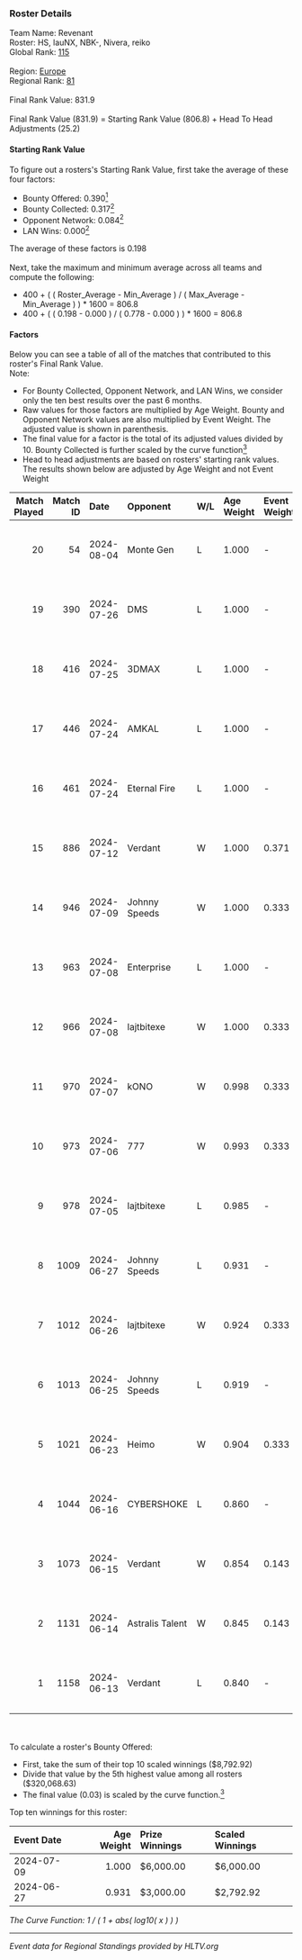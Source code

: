 ### Roster Details<br />
Team Name: Revenant<br />
Roster: HS, lauNX, NBK-, Nivera, reiko<br />
Global Rank: [115](../standings_global.md)<br />
<br />
Region: [Europe]( ../standings_europe.md)<br />
Regional Rank: [81]( ../standings_europe.md)<br />
<br />
Final Rank Value:  831.9<br />
<br />
Final Rank Value (831.9) = Starting Rank Value (806.8) + Head To Head Adjustments (25.2)<br />

#### Starting Rank Value<br />
To figure out a rosters's Starting Rank Value, first take the average of these four factors:<br />
- Bounty Offered: 0.390[<sup>1</sup>](#table2)
- Bounty Collected: 0.317[<sup>2</sup>](#table1)
- Opponent Network: 0.084[<sup>2</sup>](#table1)
- LAN Wins: 0.000[<sup>2</sup>](#table1)

The average of these factors is 0.198<br />
<br />
Next, take the maximum and minimum average across all teams and compute the following:<br />
- 400 + ( ( Roster_Average - Min_Average ) / ( Max_Average - Min_Average ) ) * 1600 = 806.8
- 400 + ( ( 0.198 - 0.000 ) / ( 0.778 - 0.000 ) ) * 1600 = 806.8


#### Factors<br />
Below you can see a table of all of the matches that contributed to this roster's Final Rank Value.<br />
Note:<br />

- For Bounty Collected, Opponent Network, and LAN Wins, we consider only the ten best results over the past 6 months.
- Raw values for those factors are multiplied by Age Weight. Bounty and Opponent Network values are also multiplied by Event Weight. The adjusted value is shown in parenthesis.
- The final value for a factor is the total of its adjusted values divided by 10. Bounty Collected is further scaled by the curve function[<sup>3</sup>](#curveFunction)
- Head to head adjustments are based on rosters' starting rank values. The results shown below are adjusted by Age Weight and not Event Weight
<span id="table1"></span><br />


| Match Played | Match ID | Date       | Opponent        | W/L | Age Weight | Event Weight | Bounty Collected | Opponent Network | LAN Wins  | H2H Adj. | Roster                           |
| -: | -: | :- | :- | :- | :- | :- | :- | :- | :- | -: | :- |
|           20 |       54 | 2024-08-04 | Monte Gen       | L   | 1.000      | -            | -                | -                | -         |   -26.97 | HS, lauNX, NBK-, Nivera, reiko   |
|           19 |      390 | 2024-07-26 | DMS             | L   | 1.000      | -            | -                | -                | -         |   -13.78 | adeX, Jeebs, NBK-, Nivera, reiko |
|           18 |      416 | 2024-07-25 | 3DMAX           | L   | 1.000      | -            | -                | -                | -         |    -1.79 | adeX, Jeebs, NBK-, Nivera, reiko |
|           17 |      446 | 2024-07-24 | AMKAL           | L   | 1.000      | -            | -                | -                | -         |    -4.27 | adeX, lauNX, NBK-, Nivera, reiko |
|           16 |      461 | 2024-07-24 | Eternal Fire    | L   | 1.000      | -            | -                | -                | -         |    -0.48 | adeX, lauNX, NBK-, Nivera, reiko |
|           15 |      886 | 2024-07-12 | Verdant         | W   | 1.000      | 0.371        | 0.015 (0.005)    | 0.287 (0.106)    | 0 (0.000) |    14.84 | adeX, lauNX, NBK-, Nivera, reiko |
|           14 |      946 | 2024-07-09 | Johnny Speeds   | W   | 1.000      | 0.333        | 0.122 (0.041)    | 1.000 (0.333)    | 0 (0.000) |    28.47 | adeX, lauNX, NBK-, Nivera, reiko |
|           13 |      963 | 2024-07-08 | Enterprise      | L   | 1.000      | -            | -                | -                | -         |   -10.97 | adeX, lauNX, NBK-, Nivera, reiko |
|           12 |      966 | 2024-07-08 | lajtbitexe      | W   | 1.000      | 0.333        | 0.007 (0.002)    | 0.108 (0.036)    | 0 (0.000) |    10.74 | adeX, lauNX, NBK-, Nivera, reiko |
|           11 |      970 | 2024-07-07 | kONO            | W   | 0.998      | 0.333        | 0.028 (0.009)    | 0.553 (0.184)    | 0 (0.000) |    17.29 | adeX, lauNX, NBK-, Nivera, reiko |
|           10 |      973 | 2024-07-06 | 777             | W   | 0.993      | 0.333        | 0.015 (0.005)    | 0.173 (0.057)    | 0 (0.000) |    11.30 | adeX, lauNX, NBK-, Nivera, reiko |
|            9 |      978 | 2024-07-05 | lajtbitexe      | L   | 0.985      | -            | -                | -                | -         |   -19.62 | adeX, lauNX, NBK-, Nivera, reiko |
|            8 |     1009 | 2024-06-27 | Johnny Speeds   | L   | 0.931      | -            | -                | -                | -         |    -2.46 | adeX, lauNX, NBK-, Nivera, reiko |
|            7 |     1012 | 2024-06-26 | lajtbitexe      | W   | 0.924      | 0.333        | 0.007 (0.002)    | 0.108 (0.033)    | 0 (0.000) |    10.31 | adeX, lauNX, NBK-, Nivera, reiko |
|            6 |     1013 | 2024-06-25 | Johnny Speeds   | L   | 0.919      | -            | -                | -                | -         |    -2.36 | adeX, lauNX, NBK-, Nivera, reiko |
|            5 |     1021 | 2024-06-23 | Heimo           | W   | 0.904      | 0.333        | 0.006 (0.002)    | 0.103 (0.031)    | 0 (0.000) |     8.64 | adeX, lauNX, NBK-, Nivera, reiko |
|            4 |     1044 | 2024-06-16 | CYBERSHOKE      | L   | 0.860      | -            | -                | -                | -         |   -10.96 | adeX, lauNX, NBK-, Nivera, reiko |
|            3 |     1073 | 2024-06-15 | Verdant         | W   | 0.854      | 0.143        | 0.015 (0.002)    | 0.287 (0.035)    | 0 (0.000) |    16.18 | adeX, lauNX, NBK-, Nivera, reiko |
|            2 |     1131 | 2024-06-14 | Astralis Talent | W   | 0.845      | 0.143        | 0.009 (0.001)    | 0.156 (0.019)    | 0 (0.000) |    10.52 | adeX, lauNX, NBK-, Nivera, reiko |
|            1 |     1158 | 2024-06-13 | Verdant         | L   | 0.840      | -            | -                | -                | -         |    -9.45 | adeX, lauNX, NBK-, Nivera, reiko |

<br />
<span id="table2"></span><br />
To calculate a roster's Bounty Offered:<br />

- First, take the sum of their top 10 scaled winnings ($8,792.92)
- Divide that value by the 5th highest value among all rosters ($320,068.63)
- The final value (0.03) is scaled by the curve function.[<sup>3</sup>](#curveFunction)

Top ten winnings for this roster:<br />

| Event Date | Age Weight | Prize Winnings | Scaled Winnings |
| :- | -: | :- | :- |
| 2024-07-09 |      1.000 | $6,000.00      | $6,000.00       |
| 2024-06-27 |      0.931 | $3,000.00      | $2,792.92       |


<span id="curveFunction"></span>_The Curve Function: 1 / ( 1 + abs( log10( x ) ) )_<br />

---
_Event data for Regional Standings provided by HLTV.org_<br />
